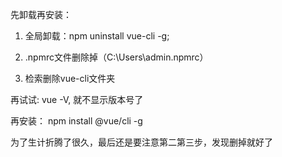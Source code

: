 先卸载再安装：
1. 全局卸载：npm uninstall vue-cli -g;

2. .npmrc文件删除掉（C:\Users\admin\.npmrc）

3. 检索删除vue-cli文件夹

再试试: vue -V, 就不显示版本号了

再安装：
npm install @vue/cli -g

为了生计折腾了很久，最后还是要注意第二第三步，发现删掉就好了
